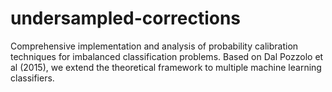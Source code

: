 # undersampled-corrections
Comprehensive implementation and analysis of probability calibration techniques for imbalanced classification problems. Based on Dal Pozzolo et al (2015), we extend the theoretical framework to multiple machine learning classifiers.

